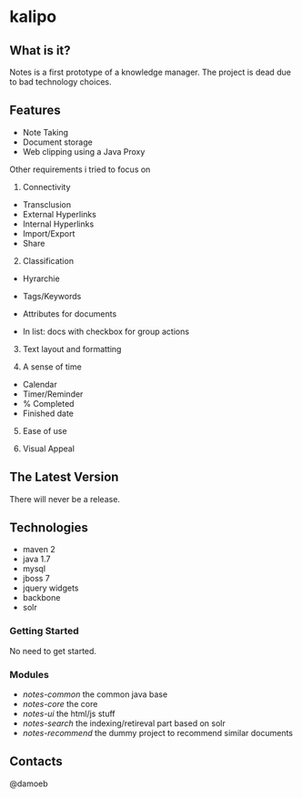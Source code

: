 kalipo
==========================

What is it?
-----------

Notes is a first prototype of a knowledge manager. The project is dead due to bad technology choices.

Features
--------
- Note Taking
- Document storage
- Web clipping using a Java Proxy

Other requirements i tried to focus on
1. Connectivity
- Transclusion
- External Hyperlinks
- Internal Hyperlinks
- Import/Export
- Share

2. Classification
- Hyrarchie
- Tags/Keywords
- Attributes for documents

- In list: docs with checkbox for group actions

3. Text layout and formatting

4. A sense of time
- Calendar
- Timer/Reminder
- % Completed
- Finished date

5. Ease of use

6. Visual Appeal

The Latest Version
------------------
There will never be a release.


Technologies
------------
* maven 2
* java 1.7
* mysql
* jboss 7
* jquery widgets
* backbone
* solr

### Getting Started

No need to get started.

### Modules

* *notes-common* the common java base
* *notes-core* the core
* *notes-ui* the html/js stuff
* *notes-search* the indexing/retireval part based on solr
* *notes-recommend* the dummy project to recommend similar documents 

Contacts
--------
@damoeb
